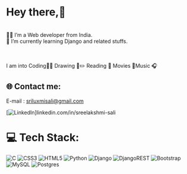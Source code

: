 #  Hey there,💫
 <br>👩‍💻 I’m a Web developer from India.<br>
 🌱 I’m currently learning Django and related stuffs.
 
 <br><br>I am into Coding👩‍💻 Drawing 🎨✏️ Reading 📔 Movies 🍿Music 🎧


## 🌐 Contact me:
E-mail : <a href=mail:sriluxmisali@gmail.com>sriluxmisali@gmail.com</a><br>

[![LinkedIn](https://img.shields.io/badge/LinkedIn-%230077B5.svg?logo=linkedin&logoColor=white)]linkedin.com/in/sreelakshmi-sali

# 💻 Tech Stack:
![C](https://img.shields.io/badge/c-%2300599C.svg?style=flat-square&logo=c&logoColor=white) ![CSS3](https://img.shields.io/badge/css3-%231572B6.svg?style=flat-square&logo=css3&logoColor=white) ![HTML5](https://img.shields.io/badge/html5-%23E34F26.svg?style=flat-square&logo=html5&logoColor=white) ![Python](https://img.shields.io/badge/python-3670A0?style=flat-square&logo=python&logoColor=ffdd54) ![Django](https://img.shields.io/badge/django-%23092E20.svg?style=flat-square&logo=django&logoColor=white) ![DjangoREST](https://img.shields.io/badge/DJANGO-REST-ff1709?style=flat-square&logo=django&logoColor=white&color=ff1709&labelColor=gray) ![Bootstrap](https://img.shields.io/badge/bootstrap-%23563D7C.svg?style=flat-square&logo=bootstrap&logoColor=white) ![MySQL](https://img.shields.io/badge/mysql-%2300f.svg?style=flat-square&logo=mysql&logoColor=white) ![Postgres](https://img.shields.io/badge/postgres-%23316192.svg?style=flat-square&logo=postgresql&logoColor=white)

